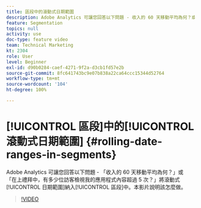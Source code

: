 ```yaml
---
title: 區段中的滾動式日期範圍
description: Adobe Analytics 可讓您回答以下問題 - 收入的 60 天移動平均為何？或 - 在上禮拜中，有多少位訪客檢視我的應用程式內容超過 5 次？將滾動式日期範圍納入區段中。本影片說明該怎麼做。
feature: Segmentation
topics: null
activity: use
doc-type: feature video
team: Technical Marketing
kt: 2304
role: User
level: Beginner
exl-id: d90b0284-caef-4271-9f2a-d3cb1fd57e2b
source-git-commit: 8fc641743bc9e07b838a22ca64ccc15344d52764
workflow-type: tm+mt
source-wordcount: '104'
ht-degree: 100%

---
```


# [!UICONTROL 區段]中的[!UICONTROL 滾動式日期範圍] {#rolling-date-ranges-in-segments}

Adobe Analytics 可讓您回答以下問題 - 「收入的 60 天移動平均為何？」或 「在上禮拜中，有多少位訪客檢視我的應用程式內容超過 5 次？」將滾動式[!UICONTROL 日期範圍]納入[!UICONTROL 區段]中。本影片說明該怎麼做。

>[!VIDEO](https://video.tv.adobe.com/v/25403/?quality=12&learn=on)

